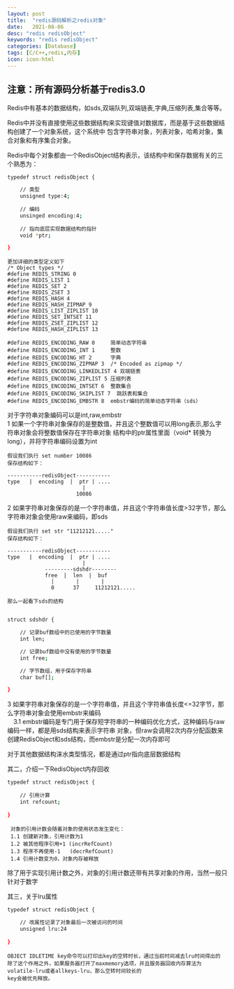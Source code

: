 ```yaml
---
layout: post
title:  "redis源码解析之redis对象"
date:   2021-08-06
desc: "redis redisObject"
keywords: "redis redisObject"
categories: [Database]
tags: [C/C++,redis,内存]
icon: icon-html
---
```


## 注意：所有源码分析基于redis3.0

Redis中有基本的数据结构，如sds,双端队列,双端链表,字典,压缩列表,集合等等。

Redis中并没有直接使用这些数据结构来实现键值对数据库，而是基于这些数据结构创建了一个对象系统，这个系统中
包含字符串对象，列表对象，哈希对象，集合对象和有序集合对象。

Redis中每个对象都由一个RedisObject结构表示，该结构中和保存数据有关的三个熟悉为：
    
```sh
typedef struct redisObject {

    // 类型
    unsigned type:4;
    
    // 编码
    unsinged encoding:4;
    
    // 指向底层实现数据结构的指针
    void *ptr;

}
```    
    
    更加详细的类型定义如下
    /* Object types */
    #define REDIS_STRING 0
    #define REDIS_LIST 1
    #define REDIS_SET 2
    #define REDIS_ZSET 3
    #define REDIS_HASH 4
    #define REDIS_HASH_ZIPMAP 9
    #define REDIS_LIST_ZIPLIST 10
    #define REDIS_SET_INTSET 11
    #define REDIS_ZSET_ZIPLIST 12
    #define REDIS_HASH_ZIPLIST 13
    
    #define REDIS_ENCODING_RAW 0     简单动态字符串
    #define REDIS_ENCODING_INT 1     整数
    #define REDIS_ENCODING_HT 2      字典
    #define REDIS_ENCODING_ZIPMAP 3  /* Encoded as zipmap */
    #define REDIS_ENCODING_LINKEDLIST 4 双端链表
    #define REDIS_ENCODING_ZIPLIST 5 压缩列表
    #define REDIS_ENCODING_INTSET 6  整数集合
    #define REDIS_ENCODING_SKIPLIST 7  跳跃表和集合
    #define REDIS_ENCODING_EMBSTR 8  embstr编码的简单动态字符串（sds）   
    
对于字符串对象编码可以是int,raw,embstr <br/>
1 如果一个字符串对象保存的是整数值，并且这个整数值可以用long表示,那么字符串对象会将整数值保存在字符串对象
结构中的ptr属性里面（void* 转换为long），并将字符串编码设置为int

    假设我们执行 set number 10086
    保存结构如下：

    -----------redisObject-----------
    type   |  encoding  |  ptr | ....
                            |    
                          10086
        
2 如果字符串对象保存的是一个字符串值，并且这个字符串值长度>32字节，那么字符串对象会使用raw来编码，即sds

    假设我们执行 set str "11212121....."
    保存结构如下：
    
    -----------redisObject-----------
    type   |  encoding  |  ptr | ....
                            |
                ---------sdshdr--------
                free  |  len  |  buf
                  |       |       |
                  0      37     11212121.....

    那么一起看下sds的结构

```sh

struct sdshdr {

    // 记录buf数组中的已使用的字节数量
    int len;

    // 记录buf数组中没有使用的字节数量
    int free;

    // 字节数组，用于保存字符串
    char buf[];

}

```                  

3 如果字符串对象保存的是一个字符串值，并且这个字符串值长度<=32字节，那么字符串对象会使用embstr来编码<br/>
&emsp;3.1 embstr编码是专门用于保存短字符串的一种编码优化方式，这种编码与raw编码一样，都是用sds结构来表示字符串
对象，但raw会调用2次内存分配函数来创建RedisObject和sds结构，而embstr是分配一次内存即可

对于其他数据结构涞水类型情况，都是通过ptr指向底层数据结构

其二，介绍一下RedisObject内存回收

```sh 
typedef struct redisObject {
        
    // 引用计算 
    int refcount;
        
}
```
     
     对象的引用计数会随着对象的使用状态发生变化：
     1.1 创建新对象，引用计数为1
     1.2 被其他程序引用+1 (incrRefCount)
     1.3 程序不再使用-1   (decrRefCount)
     1.4 引用计数变为0，对象内存被释放
     
除了用于实现引用计数之外，对象的引用计数还带有共享对象的作用，当然一般只针对于数字

其三，关于lru属性

```sh
typedef struct redisObject {
            
    // 改属性记录了对象最后一次被访问的时间     
    unsigned lru:24
            
}
```    
    
    OBJECT IDLETIME key命令可以打印出key的空转时长，通过当前时间减去lru时间得出的
    除了这个作用之外，如果服务器打开了maxmemory选项，并且服务器回收内存算法为volatile-lru或者allkeys-lru，那么空转时间较长的
    key会被优先释放。     

         
     
     
    
    
    
    